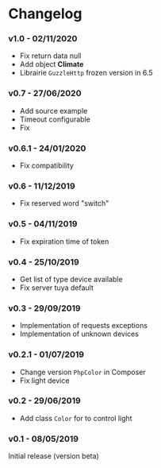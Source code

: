 # Changelog

### v1.0 - 02/11/2020

- Fix return data null
- Add object **Climate**
- Librairie `GuzzleHttp` frozen version in 6.5


### v0.7 - 27/06/2020

- Add source example
- Timeout configurable
- Fix


### v0.6.1 - 24/01/2020

- Fix compatibility


### v0.6 - 11/12/2019

- Fix reserved word "switch"


### v0.5 - 04/11/2019

- Fix expiration time of token


### v0.4 - 25/10/2019

- Get list of type device available
- Fix server tuya default


### v0.3 - 29/09/2019

- Implementation of requests exceptions
- Implementation of unknown devices


### v0.2.1 - 01/07/2019

- Change version `PhpColor` in Composer
- Fix light device


### v0.2 - 29/06/2019

- Add class `Color` for to control light


### v0.1 - 08/05/2019

Initial release (version beta)